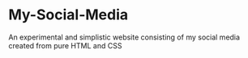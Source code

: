 # My-Social-Media
An experimental and simplistic website consisting of my social media created from pure HTML and CSS
